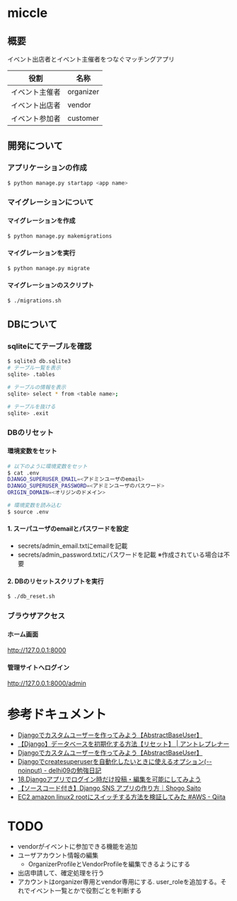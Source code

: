 # miccle
## 概要
イベント出店者とイベント主催者をつなぐマッチングアプリ

| 役割      | 名称        |
|---------|-----------
| イベント主催者 | organizer |
| イベント出店者 | vendor    |
| イベント参加者 | customer  |

## 開発について

### アプリケーションの作成

```bash
$ python manage.py startapp <app name>
```

### マイグレーションについて

#### マイグレーションを作成

```bash
$ python manage.py makemigrations
```

#### マイグレーションを実行

```bash
$ python manage.py migrate
```

#### マイグレーションのスクリプト

```bash
$ ./migrations.sh
```

## DBについて

### sqliteにてテーブルを確認

```bash
$ sqlite3 db.sqlite3
# テーブル一覧を表示
sqlite> .tables

# テーブルの情報を表示
sqlite> select * from <table name>;

# テーブルを抜ける
sqlite> .exit
```

### DBのリセット

#### 環境変数をセット
```bash
# 以下のように環境変数をセット
$ cat .env
DJANGO_SUPERUSER_EMAIL=<アドミンユーザのemail>
DJANGO_SUPERUSER_PASSWORD=<アドミンユーザのパスワード>
ORIGIN_DOMAIN=<オリジンのドメイン>

# 環境変数を読み込む
$ source .env
```

#### 1. スーパユーザのemailとパスワードを設定

- secrets/admin_email.txtにemailを記載
- secrets/admin_password.txtにパスワードを記載
  ※作成されている場合は不要

#### 2. DBのリセットスクリプトを実行

```bash
$ ./db_reset.sh
```

### ブラウザアクセス

#### ホーム画面

http://127.0.0.1:8000

#### 管理サイトへログイン

http://127.0.0.1:8000/admin

# 参考ドキュメント

- [Djangoでカスタムユーザーを作ってみよう【AbstractBaseUser】](https://denno-sekai.com/django-customuser-abstractbaseuser/)
- [【Django】データベースを初期化する方法【リセット】 | アントレプレナー](https://kosuke-space.com/django-migration-reset)
- [Djangoでカスタムユーザーを作ってみよう【AbstractBaseUser】](https://denno-sekai.com/django-customuser-abstractbaseuser/)
- [Djangoでcreatesuperuserを自動化したいときに使えるオプション(--noinput) - delhi09の勉強日記](https://kamatimaru.hatenablog.com/entry/2021/02/28/030646)
- [18.Djangoアプリでログイン時だけ投稿・編集を可能にしてみよう](https://denno-sekai.com/django-loginrequiredmixin/)
- [【ソースコード付き】Django SNS アプリの作り方｜Shogo Saito](https://note.com/saito_pythonista/n/n6550f5c2a07b)
- [EC2 amazon linux2 rootにスイッチする方法を検証してみた #AWS - Qiita](https://qiita.com/gama1234/items/23b8397d66a890771866)

# TODO

- vendorがイベントに参加できる機能を追加
- ユーザアカウント情報の編集
    - OrganizerProfileとVendorProfileを編集できるようにする
- 出店申請して、確定処理を行う
- アカウントはorganizer専用とvendor専用にする. user_roleを追加する。それでイベント一覧とかで役割ごとを判断する